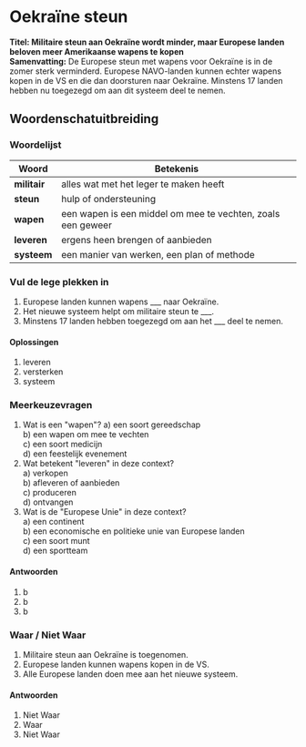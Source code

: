 # Oekraïne steun

**Titel: Militaire steun aan Oekraïne wordt minder, maar Europese landen beloven meer Amerikaanse wapens te kopen**  
**Samenvatting:** De Europese steun met wapens voor Oekraïne is in de zomer sterk verminderd. Europese NAVO-landen kunnen echter wapens kopen in de VS en die dan doorsturen naar Oekraïne. Minstens 17 landen hebben nu toegezegd om aan dit systeem deel te nemen.

## Woordenschatuitbreiding

### Woordelijst

| Woord | Betekenis |
|-------|----------|
| **militair** | alles wat met het leger te maken heeft |
| **steun** | hulp of ondersteuning |
| **wapen** | een wapen is een middel om mee te vechten, zoals een geweer |
| **leveren** | ergens heen brengen of aanbieden |
| **systeem** | een manier van werken, een plan of methode |

### Vul de lege plekken in
1. Europese landen kunnen wapens ___ naar Oekraïne.
2. Het nieuwe systeem helpt om militaire steun te ___.
3. Minstens 17 landen hebben toegezegd om aan het ___ deel te nemen.

#### Oplossingen
1. leveren
2. versterken
3. systeem

### Meerkeuzevragen
1. Wat is een "wapen"?
   a) een soort gereedschap  
   b) een wapen om mee te vechten  
   c) een soort medicijn  
   d) een feestelijk evenement  
2. Wat betekent "leveren" in deze context?  
   a) verkopen  
   b) afleveren of aanbieden  
   c) produceren  
   d) ontvangen  
3. Wat is de "Europese Unie" in deze context?  
   a) een continent  
   b) een economische en politieke unie van Europese landen  
   c) een soort munt  
   d) een sportteam  

#### Antwoorden
1. b
2. b
3. b

### Waar / Niet Waar
1. Militaire steun aan Oekraïne is toegenomen.  
2. Europese landen kunnen wapens kopen in de VS.  
3. Alle Europese landen doen mee aan het nieuwe systeem.  

#### Antwoorden
1. Niet Waar  
2. Waar  
3. Niet Waar